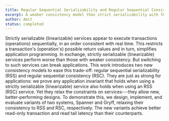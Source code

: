 ```yaml
---
title: Regular Sequential Serializability and Regular Sequential Consistency
excerpt: A weaker consistency model than strict serializability with the same application-level invariants
author: Amit
status: completed
---
```


Strictly serializable (linearizable) services appear to execute transactions
(operations) sequentially, in an order consistent with real time. This restricts
a transaction's (operation's) possible return values and in turn, simplifies
application programming. In exchange, strictly serializable (linearizable)
services perform worse than those with weaker consistency. But switching to such
services can break applications. This work introduces two new consistency models
to ease this trade-off: regular sequential serializability (RSS) and regular
sequential consistency (RSC). They are just as strong for applications: we prove
any application invariant that holds when using a strictly serializable
(linearizable) service also holds when using an RSS (RSC) service. Yet they
relax the constraints on services---they allow new, better-performing designs. To
demonstrate this, we design, implement, and evaluate variants of two systems,
Spanner and Gryff, relaxing their consistency to RSS and RSC, respectively. The
new variants achieve better read-only transaction and read tail latency than
their counterparts.
